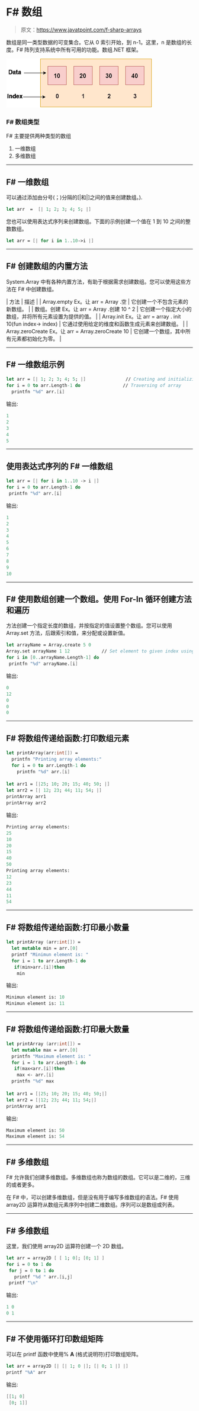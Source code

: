 # F# 数组

> 原文：<https://www.javatpoint.com/f-sharp-arrays>

数组是同一类型数据的可变集合。它从 0 索引开始，到 n-1。这里，n 是数组的长度。F# 阵列支持系统中所有可用的功能。数组.NET 框架。

![F# array](img/cca609abba73bdaa26a3bf9a7a19727e.png)

### F# 数组类型

F# 主要提供两种类型的数组

1.  一维数组
2.  多维数组

* * *

## F# 一维数组

可以通过添加由分号(；)分隔的[|和|]之间的值来创建数组。).

```fsharp
let arr  =  [| 1; 2; 3; 4; 5; |]

```

您也可以使用表达式序列来创建数组。下面的示例创建一个值在 1 到 10 之间的整数数组。

```fsharp
let arr = [| for i in 1..10->i |]

```

* * *

## F# 创建数组的内置方法

System.Array 中有各种内置方法，有助于根据需求创建数组。您可以使用这些方法在 F# 中创建数组。

| 方法 | 描述 |
| Array.empty Ex。让 arr = Array .空 | 它创建一个不包含元素的新数组。 |
| 数组。创建 Ex。让 arr = Array .创建 10 ^ 2 | 它创建一个指定大小的数组，并将所有元素设置为提供的值。 |
| Array.init Ex。让 arr = array . init 10(fun index-> index) | 它通过使用给定的维度和函数生成元素来创建数组。 |
| Array.zeroCreate Ex。让 arr = Array.zeroCreate 10 | 它创建一个数组，其中所有元素都初始化为零。 |

* * *

## F# 一维数组示例

```fsharp
let arr = [| 1; 2; 3; 4; 5; |]               // Creating and initializing array
for i = 0 to arr.Length-1 do           		// Traversing of array
  printfn "%d" arr.[i]

```

输出:

```fsharp
1
2
3
4
5

```

* * *

## 使用表达式序列的 F# 一维数组

```fsharp
let arr = [| for i in 1..10 -> i |]
for i = 0 to arr.Length-1 do  		
 printfn "%d" arr.[i]

```

输出:

```fsharp
1
2
3
4
5
6
7
8
9
10

```

* * *

## F# 使用数组创建一个数组。使用 For-In 循环创建方法和遍历

方法创建一个指定长度的数组，并按指定的值设置整个数组。您可以使用 Array.set 方法，后跟索引和值，来分配或设置新值。

```fsharp
let arrayName = Array.create 5 0
Array.set arrayName 1 12      		// Set element to given index using set function
for i in [0..arrayName.Length-1] do
 printfn "%d" arrayName.[i]

```

输出:

```fsharp
0
12
0
0
0

```

* * *

## F# 将数组传递给函数:打印数组元素

```fsharp
let printArray(arr:int[]) =
  printfn "Printing array elements:"
  for i = 0 to arr.Length-1 do
    printfn "%d" arr.[i]

let arr1 = [|25; 10; 20; 15; 40; 50; |]  
let arr2 = [| 12; 23; 44; 11; 54; |] 
printArray arr1
printArray arr2

```

输出:

```fsharp
Printing array elements:
25
10
20
15
40
50
Printing array elements:
12
23
44
11
54

```

* * *

## F# 将数组传递给函数:打印最小数量

```fsharp
let printArray (arr:int[]) =
  let mutable min = arr.[0]
  printf "Minimun element is: "
  for i = 1 to arr.Length-1 do
   if(min>arr.[i])then
    min 
```

输出:

```fsharp
Minimun element is: 10
Minimun element is: 11

```

* * *

## F# 将数组传递给函数:打印最大数量

```fsharp
let printArray (arr:int[]) =
  let mutable max = arr.[0]
  printfn "Maximum element is: "
  for i = 1 to arr.Length-1 do
   if(max<arr.[i])then
    max <- arr.[i]
  printfn "%d" max  

let arr1 = [|25; 10; 20; 15; 40; 50;|]
let arr2 = [|12; 23; 44; 11; 54;|]
printArray arr1

```

输出:

```fsharp
Maximum element is: 50
Maximum element is: 54

```

* * *

## F# 多维数组

F# 允许我们创建多维数组。多维数组也称为数组的数组。它可以是二维的，三维的或者更多。

在 F# 中，可以创建多维数组，但是没有用于编写多维数组的语法。F# 使用 array2D 运算符从数组元素序列中创建二维数组。序列可以是数组或列表。

* * *

## F# 多维数组

这里，我们使用 array2D 运算符创建一个 2D 数组。

```fsharp
let arr = array2D [ [ 1; 0]; [0; 1] ]
for i = 0 to 1 do
 for j = 0 to 1 do
   printf "%d " arr.[i,j]
 printf "\n"

```

输出:

```fsharp
1 0
0 1

```

* * *

## F# 不使用循环打印数组矩阵

可以在 printf 函数中使用% **A** (格式说明符)打印数组矩阵。

```fsharp
let arr = array2D [| [| 1; 0 |]; [| 0; 1 |] |]
printf "%A" arr

```

输出:

```fsharp
[[1; 0]
 [0; 1]]

```